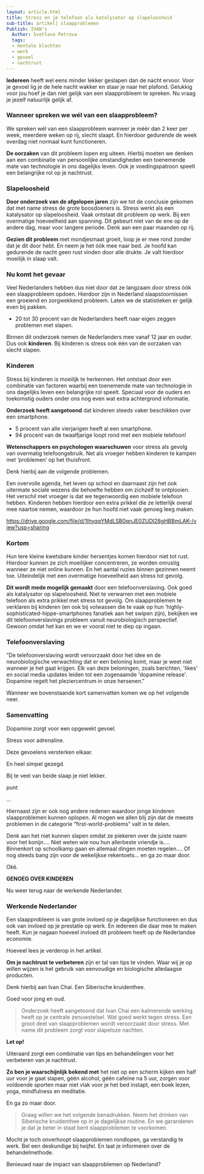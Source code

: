 ```yaml
---
layout: article.html
title: Stress en je telefoon als katalysator op slapeloosheid
sub-title: artikel| slaapproblemen
Publish: IVAN's
  Author: Svetlana Petrova
  tags:
  - mentale klachten
  - werk
  - gevoel
  - nachtrust
---
```


**Iedereen** heeft wel eens minder lekker geslapen dan de nacht ervoor. Voor je gevoel lig je de hele nacht wakker en staar je naar het plafond. Gelukkig voor jou hoef je dan niet gelijk van een slaapprobleem te spreken. Nu vraag je jezelf natuurlijk gelijk af. 

### Wanneer spreken we wél van een slaapprobleem?

We spreken wél van een slaapprobleem wanneer je méér dan 2 keer per week, meerdere weken op rij, slecht slaapt. En hierdoor gedurende de week overdag niet normaal kunt functioneren.

**De oorzaken** van dit probleem lopen erg uiteen. Hierbij moeten we denken aan een combinatie van persoonlijke omstandigheden een toenemende mate van technologie in ons dagelijks leven. Ook je voedingspatroon speelt een belangrijke rol op je nachtrust. 

### Slapeloosheid

**Door onderzoek van de afgelopen jaren** zijn we tot de conclusie gekomen dat met name stress de grote boosdoeners is. Stress werkt als een katalysator op slapeloosheid. Vaak ontstaat dit probleem op werk. Bij een overmatige hoeveelheid aan spanning. Dit gebeurt niet van de ene op de andere dag, maar voor langere periode. Denk aan een paar maanden op rij. 

**Gezien dit probleem** met mondjesmaat groeit, loop je er mee rond zonder dat je dit door hebt. En neem je het óók mee naar bed. Je hoofd kan gedurende de nacht geen rust vinden door alle drukte. Je valt hierdoor moeilijk in slaap valt. 

### Nu komt het gevaar 

Veel Nederlanders hebben dus niet door dat ze langzaam door stress óók een slaapprobleem opdoen. Hierdoor zijn in Nederland slaapstoornissen een groeiend en zorgwekkend probleem. Laten we de statistieken er gelijk even bij pakken.
* 20 tot 30 procent van de Nederlanders heeft naar eigen zeggen problemen met slapen.

Binnen dit onderzoek nemen de Nederlanders mee vanaf 12 jaar en ouder. Dus ook **kinderen**. Bij kinderen is stress ook één van de oorzaken van slecht slapen.

### Kinderen

Stress bij kinderen is moeilijk te herkennen. Het ontstaat door een combinatie van factoren waarbij een toenemende mate van technologie in ons dagelijks leven een belangrijke rol speelt. Speciaal voor de ouders en toekomstig ouders onder ons nog even wat extra achtergrond informatie. 

**Onderzoek heeft aangetoond** dat kinderen steeds vaker beschikken over een smartphone. 
* 5 procent van alle vierjarigen heeft al een smartphone. 
* 94 procent van de twaalfjarige loopt rond met een mobiele telefoon!

**Wetenschappers en psychologen waarschuwen** voor stress als gevolg van overmatig telefoongebruik. Net als vroeger hebben kinderen te kampen met ‘problemen’ op het thuisfront. 

Denk hierbij aan de volgende problemen. 

Een overvolle agenda, het leven op school en daarnaast zijn het ook uitermate sociale wezens die behoefte hebben om zichzelf te ontplooien. Het verschil met vroeger is dat we tegenwoordig een mobiele telefoon hebben. Kinderen hebben hierdoor een extra prikkel die ze letterlijk overal mee naartoe nemen, waardoor ze hun hoofd niet vaak genoeg leeg maken. 

https://drive.google.com/file/d/1IhyqqYMdLSB0qnJE0ZUDl28gHBBmLAK-/view?usp=sharing

### Kortom

Hun tere kleine kwetsbare kinder hersentjes komen hierdoor niet tot rust. Hierdoor kunnen ze zich moeilijker concentreren, ze worden onrustig wanneer ze niet online kunnen. En het aantal ruzies binnen gezinnen neemt toe. Uiteindelijk met een overmatige hoeveelheid aan stress tot gevolg. 

**Dit wordt mede mogelijk gemaakt** door een telefoonverslaving. Ook goed als katalysator op slapeloosheid. Niet te verwarren met een mobiele telefoon als extra prikkel met stress tot gevolg. Om slaapproblemen te verklaren bij kinderen (en ook bij volwassen die te vaak op hun ‘highly-sophisticated-hippe-smartphones fanatiek aan het swipen zijn), bekijken we dit telefoonverslavings probleem vanuit neurobiologisch perspectief. Gewoon omdat het kan en we er vooral niet te diep op ingaan. 

### Telefoonverslaving

”De telefoonverslaving wordt veroorzaakt door het idee en de neurobiologische verwachting dat er een beloning komt, maar je weet niet wanneer je het gaat krijgen. Elk van deze beloningen, zoals berichten, 'likes' en social media updates leiden tot een zogenaamde 'dopamine release'. Dopamine regelt het pleziercentrum in onze hersenen."

Wanneer we bovenstaande kort samenvatten komen we op het volgende neer.

### Samenvatting

Dopamine zorgt voor een opgewekt gevoel. 

Stress voor adrenaline. 

Deze gevoelens versterken elkaar.

En heel simpel gezegd.

Bij te veel van beide slaap je niet lekker.

punt

...

Hiernaast zijn er ook nog andere redenen waardoor jonge kinderen slaapproblemen kunnen oplopen. Al mogen we allen blij zijn dat de meeste problemen in de categorie “first-world-problems” valt in te delen. 

Denk aan het niet kunnen slapen omdat ze piekeren over de juiste naam voor het konijn.... Niet weten wie nou hun allerbeste vriendje is.... Binnenkort op schoolkamp gaan en allemaal dingen moeten regelen.... Of nog steeds bang zijn voor de wekelijkse rekentoets... en ga zo maar door. 

Oké. 

**GENOEG OVER KINDEREN** 

Nu weer terug naar de werkende Nederlander. 

### Werkende Nederlander

Een slaapprobleem is van grote invloed op je dagelijkse functioneren en dus ook van invloed op je prestatie op werk. En iedereen die daar mee te maken heeft. Kun je nagaan hoeveel invloed dit probleem heeft op de Nederlandse economie. 

Hoeveel lees je verderop in het artikel. 

**Om je nachtrust te verbeteren** zijn er tal van tips te vinden. Waar wij je op willen wijzen is het gebruik van eenvoudige en biologische alledaagse producten.

Denk hierbij aan Ivan Chai. Een Siberische kruidenthee. 

Goed voor jong en oud. 

> Onderzoek heeft aangetoond dat Ivan Chai een kalmerende werking heeft op je centrale zenuwstelsel. Wat goed werkt tegen stress. Een groot deel van slaapproblemen wordt veroorzaakt door stress. Met name dit probleem zorgt voor slapeloze nachten.

**Let op!**

Uiteraard zorgt een combinatie van tips en behandelingen voor het verbeteren van je nachtrust.

**Zo ben je waarschijnlijk bekend met** het niet op een scherm kijken een half uur voor je gaat slapen, géén alcohol, géén cafeïne na 5 uur, zorgen voor voldoende sporten maar niet vlak voor je het bed instapt, een boek lezen, yoga, mindfulness en meditatie. 

En ga zo maar door.

> Graag willen we het volgende benadrukken. Neem het drinken van Siberische kruidenthee op in je dagelijkse routine. En we garanderen je dat je beter in staat bent slaapproblemen te voorkomen.

Mocht je toch onverhoopt slaapproblemen rondlopen, ga verstandig te werk. Bel een deskundige bij twijfel. En laat je informeren over de behandelmethode.

Benieuwd naar de impact van slaapproblemen op Nederland?
